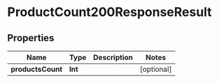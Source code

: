 

# ProductCount200ResponseResult


## Properties

Name | Type | Description | Notes
------------ | ------------- | ------------- | -------------
**productsCount** | **Int** |  |  [optional]



